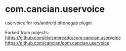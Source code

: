 # com.cancian.uservoice
uservoice for ios/android phonegap plugin

Forked from projects:
https://github.com/elvismercado/com.cancian.uservoice
https://github.com/cancian/com.cancian.uservoice
